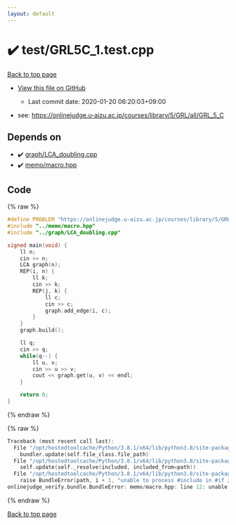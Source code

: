 ```yaml
---
layout: default
---
```


<!-- mathjax config similar to math.stackexchange -->
<script type="text/javascript" async
  src="https://cdnjs.cloudflare.com/ajax/libs/mathjax/2.7.5/MathJax.js?config=TeX-MML-AM_CHTML">
</script>
<script type="text/x-mathjax-config">
  MathJax.Hub.Config({
    TeX: { equationNumbers: { autoNumber: "AMS" }},
    tex2jax: {
      inlineMath: [ ['$','$'] ],
      processEscapes: true
    },
    "HTML-CSS": { matchFontHeight: false },
    displayAlign: "left",
    displayIndent: "2em"
  });
</script>

<script type="text/javascript" src="https://cdnjs.cloudflare.com/ajax/libs/jquery/3.4.1/jquery.min.js"></script>
<script src="https://cdn.jsdelivr.net/npm/jquery-balloon-js@1.1.2/jquery.balloon.min.js" integrity="sha256-ZEYs9VrgAeNuPvs15E39OsyOJaIkXEEt10fzxJ20+2I=" crossorigin="anonymous"></script>
<script type="text/javascript" src="../../assets/js/copy-button.js"></script>
<link rel="stylesheet" href="../../assets/css/copy-button.css" />


# :heavy_check_mark: test/GRL5C_1.test.cpp

<a href="../../index.html">Back to top page</a>

* <a href="{{ site.github.repository_url }}/blob/master/test/GRL5C_1.test.cpp">View this file on GitHub</a>
    - Last commit date: 2020-01-20 06:20:03+09:00


* see: <a href="https://onlinejudge.u-aizu.ac.jp/courses/library/5/GRL/all/GRL_5_C">https://onlinejudge.u-aizu.ac.jp/courses/library/5/GRL/all/GRL_5_C</a>


## Depends on

* :heavy_check_mark: <a href="../../library/graph/LCA_doubling.cpp.html">graph/LCA_doubling.cpp</a>
* :heavy_check_mark: <a href="../../library/memo/macro.hpp.html">memo/macro.hpp</a>


## Code

<a id="unbundled"></a>
{% raw %}
```cpp
#define PROBLEM "https://onlinejudge.u-aizu.ac.jp/courses/library/5/GRL/all/GRL_5_C"
#include "../memo/macro.hpp"
#include "../graph/LCA_doubling.cpp"

signed main(void) {
    ll n;
    cin >> n;
    LCA graph(n);
    REP(i, n) {
        ll k;
        cin >> k;
        REP(j, k) {
            ll c;
            cin >> c;
            graph.add_edge(i, c);
        }
    }
    graph.build();

    ll q;
    cin >> q;
    while(q--) {
        ll u, v;
        cin >> u >> v;
        cout << graph.get(u, v) << endl;
    }

    return 0;
}
```
{% endraw %}

<a id="bundled"></a>
{% raw %}
```cpp
Traceback (most recent call last):
  File "/opt/hostedtoolcache/Python/3.8.1/x64/lib/python3.8/site-packages/onlinejudge_verify/docs.py", line 340, in write_contents
    bundler.update(self.file_class.file_path)
  File "/opt/hostedtoolcache/Python/3.8.1/x64/lib/python3.8/site-packages/onlinejudge_verify/bundle.py", line 154, in update
    self.update(self._resolve(included, included_from=path))
  File "/opt/hostedtoolcache/Python/3.8.1/x64/lib/python3.8/site-packages/onlinejudge_verify/bundle.py", line 153, in update
    raise BundleError(path, i + 1, "unable to process #include in #if / #ifdef / #ifndef other than include guards")
onlinejudge_verify.bundle.BundleError: memo/macro.hpp: line 12: unable to process #include in #if / #ifdef / #ifndef other than include guards

```
{% endraw %}

<a href="../../index.html">Back to top page</a>

